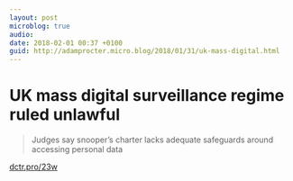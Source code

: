 ```yaml
---
layout: post
microblog: true
audio: 
date: 2018-02-01 00:37 +0100
guid: http://adamprocter.micro.blog/2018/01/31/uk-mass-digital.html
---
```

# UK mass digital surveillance regime ruled unlawful

> Judges say snooper’s charter lacks adequate safeguards around accessing personal data

[dctr.pro/23w](http://dctr.pro/23w)
